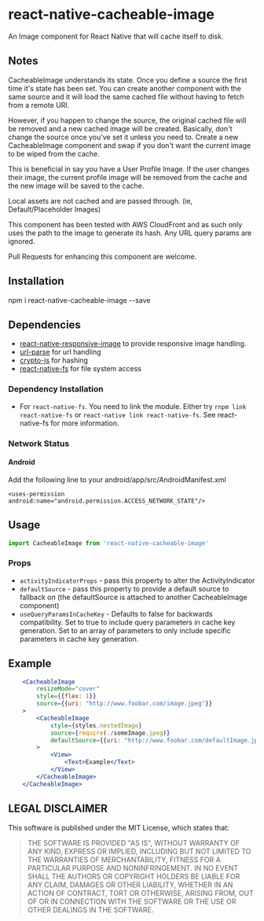 # react-native-cacheable-image
An Image component for React Native that will cache itself to disk. 

## Notes
CacheableImage understands its state. Once you define a source the first time it's state has been set. You can create another component with the same source and it will load the same cached file without having to fetch from a remote URI.

However, if you happen to change the source, the original cached file will be removed and a new cached image will be created. Basically, don't change the source once you've set it unless you need to. Create a new CacheableImage component and swap if you don't want the current image to be wiped from the cache.

This is beneficial in say you have a User Profile Image.  If the user changes their image, the current profile image will be removed from the cache and the new image will be saved to the cache. 

Local assets are not cached and are passed through. (ie, Default/Placeholder Images) 

This component has been tested with AWS CloudFront and as such only uses the path to the image to generate its hash. Any URL query params are ignored. 

Pull Requests for enhancing this component are welcome.    

## Installation
npm i react-native-cacheable-image --save

## Dependencies
- [react-native-responsive-image](https://github.com/Dharmoslap/react-native-responsive-image) to provide responsive image handling.
- [url-parse](https://github.com/unshiftio/url-parse) for url handling
- [crypto-js](https://github.com/brix/crypto-js) for hashing
- [react-native-fs](https://github.com/johanneslumpe/react-native-fs) for file system access

### Dependency Installation
- For `react-native-fs`. You need to link the module. Either try `rnpm link react-native-fs` or `react-native link react-native-fs`. See react-native-fs for more information. 

### Network Status
#### Android

Add the following line to your android/app/src/AndroidManifest.xml

`<uses-permission android:name="android.permission.ACCESS_NETWORK_STATE"/>`

## Usage
```javascript
import CacheableImage from 'react-native-cacheable-image'
```

### Props

* `activityIndicatorProps` - pass this property to alter the ActivityIndicator
* `defaultSource`           - pass this property to provide a default source to fallback on (the defaultSource is attached to another CacheableImage component)
* `useQueryParamsInCacheKey` - Defaults to false for backwards compatibility. Set to true to include query parameters in cache key generation. Set to an array of parameters to only include specific parameters in cache key generation. 

## Example

```jsx
    <CacheableImage 
        resizeMode="cover"
        style={{flex: 1}}
        source={{uri: "http://www.foobar.com/image.jpeg"}}
    >
	    <CacheableImage
            style={styles.nestedImage}
            source={require(./someImage.jpeg)}
            defaultSource={{uri: "http://www.foobar.com/defaultImage.jpeg"}}
        >
            <View>
                <Text>Example</Text>
            </View>
        </CacheableImage>
    </CacheableImage>
```
 

LEGAL DISCLAIMER
----------------

This software is published under the MIT License, which states that:

> THE SOFTWARE IS PROVIDED "AS IS", WITHOUT WARRANTY OF ANY KIND, EXPRESS OR
> IMPLIED, INCLUDING BUT NOT LIMITED TO THE WARRANTIES OF MERCHANTABILITY,
> FITNESS FOR A PARTICULAR PURPOSE AND NONINFRINGEMENT. IN NO EVENT SHALL THE
> AUTHORS OR COPYRIGHT HOLDERS BE LIABLE FOR ANY CLAIM, DAMAGES OR OTHER
> LIABILITY, WHETHER IN AN ACTION OF CONTRACT, TORT OR OTHERWISE, ARISING FROM,
> OUT OF OR IN CONNECTION WITH THE SOFTWARE OR THE USE OR OTHER DEALINGS IN THE
> SOFTWARE.
    
